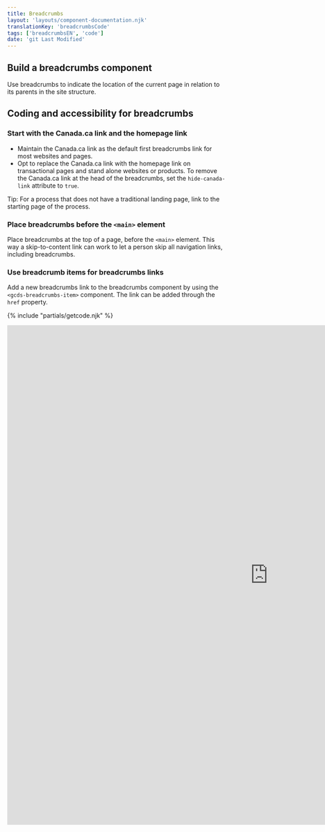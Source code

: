 ```yaml
---
title: Breadcrumbs
layout: 'layouts/component-documentation.njk'
translationKey: 'breadcrumbsCode'
tags: ['breadcrumbsEN', 'code']
date: 'git Last Modified'
---
```


## Build a breadcrumbs component

Use breadcrumbs to indicate the location of the current page in relation to its parents in the site structure.

## Coding and accessibility for breadcrumbs

### Start with the Canada.ca link and the homepage link

- Maintain the Canada.ca link as the default first breadcrumbs link for most websites and pages.
- Opt to replace the Canada.ca link with the homepage link on transactional pages and stand alone websites or products. To remove the Canada.ca link at the head of the breadcrumbs, set the `hide-canada-link` attribute to `true`.

Tip: For a process that does not have a traditional landing page, link to the starting page of the process.

### Place breadcrumbs before the `<main>` element

Place breadcrumbs at the top of a page, before the `<main>` element. This way a skip-to-content link can work to let a person skip all navigation links, including breadcrumbs.

### Use breadcrumb items for breadcrumbs links

Add a new breadcrumbs link to the breadcrumbs component by using the `<gcds-breadcrumbs-item>` component. The link can be added through the `href` property.

{% include "partials/getcode.njk" %}

<iframe
  title="Overview of gcds-breadcrumbs properties and events."
  src="https://cds-snc.github.io/gcds-components/iframe.html?viewMode=docs&demo=true&id=components-breadcrumbs--events-properties&lang=en"
  width="1200"
  height="1150"
  style="display: block; margin: 0 auto;"
  frameBorder="0"
  allow="clipboard-write"
></iframe>
